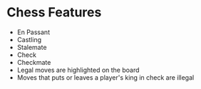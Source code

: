 # Chess Features
* En Passant
* Castling
* Stalemate
* Check
* Checkmate
* Legal moves are highlighted on the board
* Moves that puts or leaves a player's king in check are illegal
